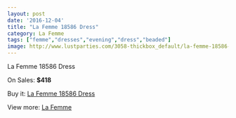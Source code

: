 ```yaml
---
layout: post
date: '2016-12-04'
title: "La Femme 18586 Dress"
category: La Femme
tags: ["femme","dresses","evening","dress","beaded"]
image: http://www.lustparties.com/3058-thickbox_default/la-femme-18586-dress.jpg
---
```

La Femme 18586 Dress

On Sales: **$418**
<a href="https://www.lustparties.com/en/la-femme/1003-la-femme-18586-dress.html"><amp-img layout="responsive" width="600" height="600" src="//www.lustparties.com/3058-thickbox_default/la-femme-18586-dress.jpg" alt="La Femme 18586 Dress 0" /></a>
<a href="https://www.lustparties.com/en/la-femme/1003-la-femme-18586-dress.html"><amp-img layout="responsive" width="600" height="600" src="//www.lustparties.com/3059-thickbox_default/la-femme-18586-dress.jpg" alt="La Femme 18586 Dress 1" /></a>

Buy it: [La Femme 18586 Dress](https://www.lustparties.com/en/la-femme/1003-la-femme-18586-dress.html "La Femme 18586 Dress")

View more: [La Femme](https://www.lustparties.com/en/4-la-femme "La Femme")